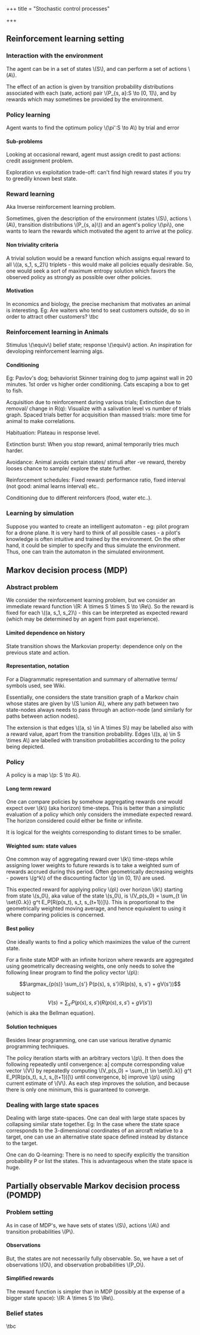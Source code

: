 +++
title = "Stochastic control processes"

+++
## Reinforcement learning setting
### Interaction with the environment
The agent can be in a set of states \\(S\\), and can perform a set of actions \\(A\\).

The effect of an action is given by transition probability distributions associated with each (sate, action) pair \\(P_{s, a}:S \to [0, 1]\\), and by rewards which may sometimes be provided by the environment.


### Policy learning
Agent wants to find the optimum policy \\(\pi':S \to A\\) by trial and error

#### Sub-problems
Looking at occasional reward, agent must assign credit to past actions: credit assignment problem.

Exploration vs exploitation trade-off: can't find high reward states if you try to greedily known best state.

### Reward learning
Aka Inverse reinforcement learning problem.

Sometimes, given the description of the environment (states \\(S\\), actions \\(A\\), transition distributions \\(P_{s, a}\\)) and an agent's policy \\(\pi\\), one wants to learn the rewards which motivated the agent to arrive at the policy.

#### Non triviality criteria
A trivial solution would be a reward function which assigns equal reward to all \\((a, s_1, s_2)\\) triplets - this would make all policies equally desirable. So, one would seek a sort of maximum entropy solution which favors the observed policy as strongly as possible over other policies.

#### Motivation
In economics and biology, the precise mechanism that motivates an animal is interesting. Eg: Are waiters who tend to seat customers outside, do so in order to attract other customers? \tbc

### Reinforcement learning in Animals
Stimulus \\(\equiv\\) belief state; response \\(\equiv\\) action. An inspiration for devoloping reinforcement learning algs.

#### Conditioning
Eg: Pavlov's dog; behaviorist Skinner training dog to jump against wall in 20 minutes. 1st order vs higher order conditioning. Cats escaping a box to get to fish.

Acquisition due to reinforcement during various trials; Extinction due to removal/ change in R(q): Visualize with a salivation level vs number of trials graph. Spaced trials better for acquisition than massed trials: more time for animal to make correlations.

Habituation: Plateau in response level.

Extinction burst: When you stop reward, animal temporarily tries much harder.

Avoidance: Animal avoids certain states/ stimuli after -ve reward, thereby looses chance to sample/ explore the state further.

Reinforcement schedules: Fixed reward: performance ratio, fixed interval (not good: animal learns interval) etc..

Conditioning due to different reinforcers (food, water etc..).

### Learning by simulation
Suppose you wanted to create an intelligent automaton - eg: pilot program for a drone plane. It is very hard to think of all possible cases - a pilot's knowledge is often intuitive and trained by the environment. On the other hand, it could be simpler to specify and thus simulate the environment. Thus, one can train the automaton in the simulated environment.

## Markov decision process (MDP)
### Abstract problem
We consider the reinforcement learning problem, but we consider an immediate reward function \\(R: A \times S \times S \to \Re\\). So the reward is fixed for each \\((a, s_1, s_2)\\) - this can be interpreted as expected reward (which may be determined by an agent from past experience).

#### Limited dependence on history
State transition shows the Markovian property: dependence only on the previous state and action.

#### Representation, notation
For a Diagrammatic representation and summary of alternative terms/ symbols used, see Wiki. 

Essentially, one considers the state transition graph of a Markov chain whose states are given by \\(S \union A\\), where any path between two state-nodes always needs to pass through an action-node (and similarly for paths between action nodes).

The extension is that edges \\((a, s) \in A \times S\\) may be labelled also with a reward value, apart from the transition probability. Edges \\((s, a) \in S \times A\\) are labelled with transition probabilities according to the policy being depicted.

### Policy
A policy is a map \\(p: S \to A\\).

#### Long term reward
One can compare policies by somehow aggregating rewards one would expect over \\(k\\) (aka horizon) time-steps. This is better than a simplistic evaluation of a policy which only considers the immediate expected reward. The horizon considered could either be finite or infinite.

It is logical for the weights corresponding to distant times to be smaller. 

#### Weighted sum: state values
One common way of aggregating reward over \\(k\\) time-steps while assigning lower weights to future rewards is to take a weighted sum of rewards accrued during this period. Often geometrically decreasing weights - powers \\(g^k\\) of the discounting factor \\(g \in (0, 1)\\) are used.

This expected reward for applying policy \\(p\\) over horizon \\(k\\) starting from state \\(s_0\\), aka value of the state \\(s_0\\), is \\(V_p(s_0) = \sum_{t \in \set{0..k}} g^t E_P[R(p(s_t), s_t, s_{t+1})]\\). This is proportional to the geometrically weighted moving average, and hence equivalent to using it where comparing policies is concerned.

#### Best policy
One ideally wants to find a policy which maximizes the value of the current state.

For a finite state MDP with an infinite horizon where rewards are aggregated using geometrically decreasing weights, one only needs to solve the following linear program to find the policy vector \\(p\\):

$$\argmax_{p(s)} \sum_{s'} P(p(s), s, s')(R(p(s), s, s') + gV(s'))$$ subject to $$V(s) = \sum_{s'} P(p(s), s, s')(R(p(s), s, s') + gV(s'))$$ (which is aka the Bellman equation).

#### Solution techniques
Besides linear programming, one can use various iterative dynamic programming techniques.

The policy iteration starts with an arbitrary vectors \\(p\\). It then does the following repeatedly until convergence: a] compute corresponding value vector \\(V\\) by repeatedly computing \\(V_p(s_0) = \sum_{t \in \set{0..k}} g^t E_P[R(p(s_t), s_t, s_{t+1})]\\) until convergence, b] improve \\(p\\) using current estimate of \\(V\\). As each step improves the solution, and because there is only one minimum, this is guaranteed to converge.

### Dealing with large state spaces
Dealing with large state-spaces. One can deal with large state spaces by collapsing similar state together. Eg: In the case where the state space corresponds  to the 3-dimensional coordinates of an aircraft relative to a target, one can use an alternative state space defined instead by distance to the target.

One can do Q-learning: There is no need to specify explicitly the transition probability P or list the states. This is advantageous when the state space is huge.

## Partially observable Markov decision process (POMDP)
### Problem setting
As in case of MDP's, we have sets of states \\(S\\), actions \\(A\\) and transition probabilities \\(P\\). 

#### Observations
But, the states are not necessarily fully observable. So, we have a set of observations \\(O\\), and observation probabilities \\(P_O\\).

#### Simplified rewards
The reward function is simpler than in MDP (possibly at the expense of a bigger state space): \\(R: A \times S \to \Re\\).

### Belief states


\tbc
